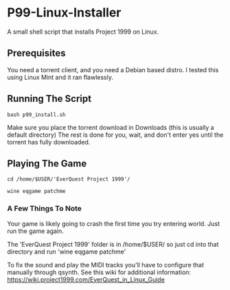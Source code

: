 # P99-Linux-Installer
A small shell script that installs Project 1999 on Linux.

## Prerequisites
You need a torrent client, and you need a Debian based distro. I tested this using Linux Mint and it ran flawlessly.

## Running The Script
```
bash p99_install.sh
```
Make sure you place the torrent download in Downloads (this is usually a default directory)
The rest is done for you, wait, and don't enter yes until the torrent has fully downloaded.

## Playing The Game
```
cd /home/$USER/'EverQuest Project 1999'/
```
```
wine eqgame patchme
```


### A Few Things To Note
Your game is likely going to crash the first time you try entering world. Just run the game again.

The 'EverQuest Project 1999' folder is in /home/$USER/ so just cd into that directory and run 'wine eqgame patchme'

To fix the sound and play the MIDI tracks you'll have to configure that manually through qsynth. See this wiki for additional information: https://wiki.project1999.com/EverQuest_in_Linux_Guide
